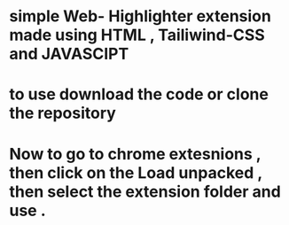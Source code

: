 # simple Web- Highlighter extension made using HTML , Tailiwind-CSS and JAVASCIPT
# to use download the code or clone the repository 
# Now to go to chrome extesnions , then click on the Load unpacked , then select the extension folder and use .
